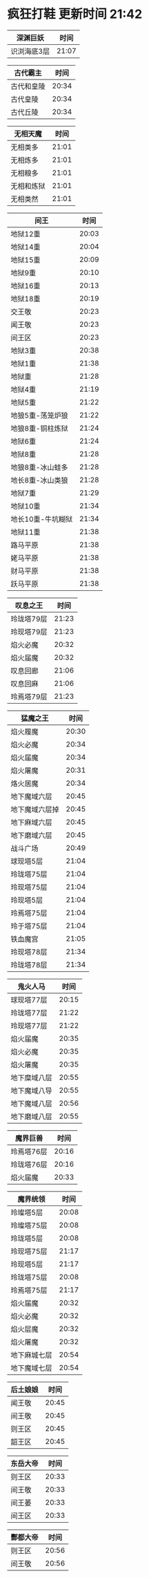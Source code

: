 # 疯狂打鞋 更新时间 21:42

| 深渊巨妖   | 时间    |
|--------|-------|
| 识浏海底3层 | 21:07 |

| 古代霸主   | 时间    |
|--------|-------|
| 古代和皇陵 | 20:34 |
| 古代皇陵 | 20:34 |
| 古代丘陵 | 20:34 |

| 无相天魔   | 时间    |
|--------|-------|
| 无相类多 | 21:01 |
| 无相炼多 | 21:01 |
| 无相粮多 | 21:01 |
| 无相和炼狱 | 21:01 |
| 无相类然 | 21:01 |

| 间王   | 时间    |
|--------|-------|
| 地狱12重 | 20:03 |
| 地狱14重 | 20:04 |
| 地狱15重 | 20:09 |
| 地狱9重 | 20:10 |
| 地狱16重 | 20:13 |
| 地狱18重 | 20:19 |
| 交王敬 | 20:23 |
| 闻王敬 | 20:23 |
| 间王区 | 20:23 |
| 地狱3重 | 20:38 |
| 地狱1重 | 21:38 |
| 地狱重 | 21:28 |
| 地狱4重 | 21:19 |
| 地狱5重 | 21:22 |
| 地狼5重-荡笼炉狼 | 21:22 |
| 地狼8重-铜柱炼狱 | 21:24 |
| 地狱6重 | 21:24 |
| 地狱8重 | 21:28 |
| 地狼8重-冰山蛙多 | 21:28 |
| 地长8重-冰山类狼 | 21:28 |
| 地狱7重 | 21:29 |
| 地狱10重 | 21:34 |
| 地长10重-牛坑糊狱 | 21:34 |
| 地狱11重 | 21:38 |
| 路马平原 | 21:38 |
| 姥马平原 | 21:38 |
| 财马平原 | 21:38 |
| 跃马平原 | 21:38 |

| 叹息之王   | 时间    |
|--------|-------|
| 玲珑塔79层 | 21:23 |
| 玲现塔79层 | 21:23 |
| 焰火必魔 | 20:32 |
| 焰火届魔 | 20:32 |
| 叹息回廊 | 21:06 |
| 叹息回麻 | 21:06 |
| 玲焉塔79层 | 21:23 |

| 猛魔之王   | 时间    |
|--------|-------|
| 焰火履魔 | 20:30 |
| 焰火必魔 | 20:34 |
| 焰火届魔 | 20:34 |
| 焰火屠魔 | 20:31 |
| 烙火居魔 | 20:34 |
| 地下魔域六层 | 20:45 |
| 地下魔域六层掉 | 20:45 |
| 地下麻域六层 | 20:45 |
| 地下磨域六层 | 20:45 |
| 战斗广场 | 20:49 |
| 球现塔5层 | 21:04 |
| 玲珑塔75层 | 21:04 |
| 玲现塔75层 | 21:04 |
| 玲现塔5层 | 21:04 |
| 玲焉塔75层 | 21:04 |
| 玲于塔75层 | 21:04 |
| 铁血魔宫 | 21:05 |
| 玲现塔78层 | 21:34 |
| 玲珑塔78层 | 21:34 |

| 鬼火人马   | 时间    |
|--------|-------|
| 球现塔77层 | 20:15 |
| 玲珑塔77层 | 21:22 |
| 玲现塔77层 | 21:22 |
| 焰火届魔 | 20:35 |
| 焰火必魔 | 20:35 |
| 焰火屠魔 | 20:35 |
| 地下糜域八层 | 20:55 |
| 地下魔域八导 | 20:55 |
| 地下魔域八层 | 20:56 |
| 地下磨域八层 | 20:55 |

| 魔界巨兽   | 时间    |
|--------|-------|
| 玲焉塔76层 | 20:16 |
| 玲珑塔76层 | 20:16 |
| 焰火届魔 | 20:33 |

| 魔界统领   | 时间    |
|--------|-------|
| 玲璨塔5层 | 20:08 |
| 玲璨塔75层 | 20:08 |
| 玲珑塔5层 | 20:08 |
| 玲现塔75层 | 21:17 |
| 玲现塔5层 | 21:17 |
| 玲珑塔75层 | 20:08 |
| 玲焉塔75层 | 21:17 |
| 焰火届魔 | 20:32 |
| 焰火必魔 | 20:32 |
| 焰火层魔 | 20:32 |
| 焰火屠魔 | 20:32 |
| 地下麻城七层 | 20:54 |
| 地下魔域七层 | 20:54 |

| 后土娘娘   | 时间    |
|--------|-------|
| 闻王敬 | 20:45 |
| 间王敬 | 20:45 |
| 则王区 | 20:45 |
| 韶王区 | 20:45 |

| 东岳大帝   | 时间    |
|--------|-------|
| 则王区 | 20:33 |
| 间王敬 | 20:33 |
| 间王萎 | 20:33 |
| 间王区 | 20:33 |

| 酆都大帝   | 时间    |
|--------|-------|
| 则王区 | 20:56 |
| 间王敬 | 20:56 |